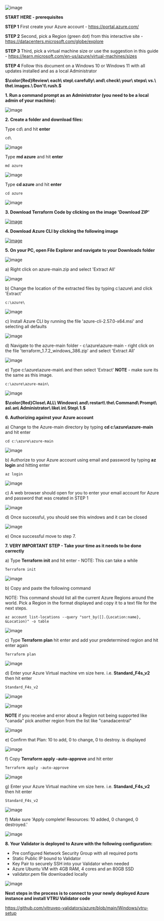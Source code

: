 
![image](https://github.com/vitruveo-validators/azure/assets/157662422/d5ddfd24-2b07-4b75-aba9-de7ecd5a4518)




**START HERE - prerequisites**

**STEP 1** First create your Azure account - https://portal.azure.com/

**STEP 2** Second, pick a Region (green dot) from this interactive site - https://datacenters.microsoft.com/globe/explore

**STEP 3** Third, pick a virtual machine size or use the suggestion in this guide - https://learn.microsoft.com/en-us/azure/virtual-machines/sizes

**STEP 4** Follow this document on a Windows 10 or Windows 11 with all updates installed and as a local Administrator 



**$\color{Red}Review\ each\ step\ carefully\ and\ check\ your\ steps\ vs.\ the\ images.\ Don't\ rush.\$**



**1. Run a command prompt as an Administrator (you need to be a local admin of your machine):**


![image](https://github.com/vitruveo-validators/aws/assets/157662422/b4131d26-9303-4072-a010-54b9ff717d83)



**2. Create a folder and download files:**

Type cd\ and hit **enter**

    cd\

![image](https://github.com/vitruveo-validators/aws/assets/157662422/051ce98d-f33f-45da-a978-724ef1cdcb3b)

Type **md azure** and hit **enter**

    md azure

![image](https://github.com/vitruveo-validators/azure/assets/157662422/43a876df-34f8-4e7a-aad5-2003a6c34d93)

Type **cd azure** and hit **enter**

    cd azure

![image](https://github.com/vitruveo-validators/azure/assets/157662422/a08704d3-ab99-4b02-8e87-8508f74ee4d2)


**3. Download Terraform Code by clicking on the image 'Download ZIP'**

[![image](https://github.com/vitruveo-validators/azure/assets/157662422/0ef2634f-0d7d-4bd6-938e-8bd802a407b5)
](https://github.com/vitruveo-validators/azure/archive/refs/heads/main.zip)


**4. Download Azure CLI by clicking the following image**

[![image](https://github.com/vitruveo-validators/azure/assets/157662422/746c64ed-32a0-48e5-9bf6-c57bf6e8ed8b)
](https://aka.ms/installazurecliwindowsx64)


**5. On your PC, open File Explorer and navigate to your Downloads folder**

![image](https://github.com/vitruveo-validators/aws/assets/157662422/ac780075-11e3-4022-8bbe-fc4c613da768)

  
a) Right click on azure-main.zip and select 'Extract All'


![image](https://github.com/vitruveo-validators/azure/assets/157662422/0cac875b-743c-4ca7-afa5-e65cd9075604)



b) Change the location of the extracted files by typing c:\azure\ and click 'Extract'


    c:\azure\


![image](https://github.com/vitruveo-validators/azure/assets/157662422/fbde6ead-3c88-48c6-a979-432a314b5f47)


c) Install Azure CLI by running the file 'azure-cli-2.57.0-x64.msi' and selecting all defaults


![image](https://github.com/vitruveo-validators/azure/assets/157662422/64a5235e-b66f-4c6c-8ce1-6e6069a1098c)


d) Navigate to the azure-main folder - c:\azure\azure-main - right click on the file 'terraform_1.7.2_windows_386.zip' and select 'Extract All'

![image](https://github.com/vitruveo-validators/azure/assets/157662422/031e197e-94bf-474b-b552-4eb0c6b6a5f2)


e) Type c:\azure\azure-main\ and then select 'Extract' **NOTE** - make sure its the same as this image.

    c:\azure\azure-main\

![image](https://github.com/vitruveo-validators/azure/assets/157662422/68044d55-7a03-4bb4-b319-0ec12efe25ab)


**$\color{Red}Close\ ALL\ Windows\ and\ restart\ the\ Command\ Prompt\ as\ an\ Administrator\ like\ in\ Step\ 1.$**


**6. Authorizing against your Azure account**

a) Change to the Azure-main directory by typing **cd c:\azure\azure-main** and hit enter

    cd c:\azure\azure-main

![image](https://github.com/vitruveo-validators/azure/assets/157662422/56d4ec46-346a-4045-9250-fa628c667fd5)

b) Authorize to your Azure account using email and password by typing **az login** and hitting enter

    az login

![image](https://github.com/vitruveo-validators/azure/assets/157662422/bc68e0df-b0b8-49d6-bb74-4692d0e326ce)

c) A web browser should open for you to enter your email account for Azure and password that was created in STEP 1

![image](https://github.com/vitruveo-validators/azure/assets/157662422/b60f3466-71cf-466a-b75c-0f7ec8fdd4dc)

d) Once successful, you should see this windows and it can be closed

![image](https://github.com/vitruveo-validators/azure/assets/157662422/cf3ff8bf-94c1-4d81-85b1-dbbaf21ad675)

e) Once successful move to step 7.


**7. **VERY IMPORTANT STEP** - Take your time as it needs to be done correctly**


a)  Type **Terraform init** and hit enter - NOTE: This can take a while

    Terraform init

![image](https://github.com/vitruveo-validators/azure/assets/157662422/36ddbe69-0b85-434f-9924-a55330dc2276)

b) Copy and paste the following command

   NOTE: This command should list all the current Azure Regions around the world. Pick a Region in the format displayed and 
         copy it to a text file for the next steps.
    
    az account list-locations --query "sort_by([].{Location:name}, &Location)" -o table

![image](https://github.com/vitruveo-validators/azure/assets/157662422/2574efc1-a04c-4e9e-a54a-b3bf5644cdd8)

c) Type **Terraform plan** hit enter and add your predetermined region and hit enter again

    Terraform plan

![image](https://github.com/vitruveo-validators/azure/assets/157662422/02b8a4c2-f967-4ae6-8ba9-e8a79e5ebcaa)

d) Enter your Azure Virtual machine vm size here. i.e. **Standard_F4s_v2** then hit enter

    Standard_F4s_v2

![image](https://github.com/vitruveo-validators/azure/assets/157662422/93c03700-9414-42d9-85cc-ffc7ec6283c3)

![image](https://github.com/vitruveo-validators/azure/assets/157662422/4283a576-3477-420c-aa0e-e925706decd6)


**NOTE** if you receive and error about a Region not being supported like "canada" pick another region from the list like "canadacentral"

![image](https://github.com/vitruveo-validators/azure/assets/157662422/41c97517-cb79-4178-bf15-a76292f2b98d)



e) Confirm that Plan: 10 to add, 0 to change, 0 to destroy. is displayed

![image](https://github.com/vitruveo-validators/azure/assets/157662422/0c07213b-a8b4-4ccb-ae01-3e8435cb6a2b)

f) Copy **Terraform apply -auto-approve** and hit enter

    Terraform apply -auto-approve

![image](https://github.com/vitruveo-validators/azure/assets/157662422/6f75d613-1bcf-4920-af49-81714aa659c6)


g) Enter your Azure Virtual machine vm size here. i.e. **Standard_F4s_v2** then hit enter

    Standard_F4s_v2

![image](https://github.com/vitruveo-validators/azure/assets/157662422/68f628ba-b819-464c-be6d-01c5ae45274c)


f) Make sure 'Apply complete! Resources: 10 added, 0 changed, 0 destroyed.'


![image](https://github.com/vitruveo-validators/azure/assets/157662422/793256ba-6c4f-4cac-8896-9fd8e2e69107)




**8. Your Validator is deployed to Azure with the following configuration:**
   - Pre configured Network Security Group with all required ports
   - Static Public IP bound to Validator
   - Key Pair to securely SSH into your Validator when needed
   - Azure Ubuntu VM with 4GB RAM, 4 cores and an 80GB SSD
   - validator.pem file downloaded locally

![image](https://github.com/vitruveo-validators/azure/assets/157662422/ea822892-cb0e-46bb-9b08-6469e43b685d)



**Next steps in the process is to connect to your newly deployed Azure instance and install VTRU Validator code**



https://github.com/vitruveo-validators/azure/blob/main/Windows/vtru-setup






